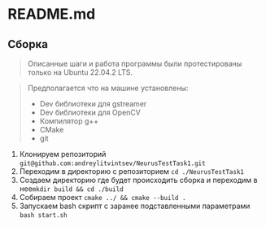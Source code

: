 # README.md

## Сборка

> Описанные шаги и работа программы были протестированы только на Ubuntu 22.04.2 LTS.

> Предполагается что на машине установлены:
>  - Dev библиотеки для gstreamer
>  - Dev библиотеки для OpenCV 
>  - Компилятор g++
>  - СMake
>  - git

1. Клонируем репозиторий `git@github.com:andreylitvintsev/NeurusTestTask1.git`
2. Переходим в директорию с репозиторием `cd ./NeurusTestTask1`
3. Создаем директорию где будет происходить сборка и переходим в нее`mkdir build && cd ./build`
4. Собираем проект `cmake ../ && cmake --build .`
5. Запускаем bash скрипт с заранее подставленными параметрами `bash start.sh`